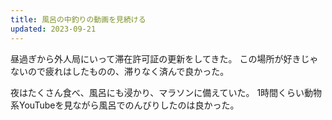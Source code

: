 ```yaml
---
title: 風呂の中釣りの動画を見続ける
updated: 2023-09-21
---
```


昼過ぎから外人局にいって滞在許可証の更新をしてきた。
この場所が好きじゃないので疲れはしたものの、滞りなく済んで良かった。

夜はたくさん食べ、風呂にも浸かり、マラソンに備えていた。
1時間くらい動物系YouTubeを見ながら風呂でのんびりしたのは良かった。
